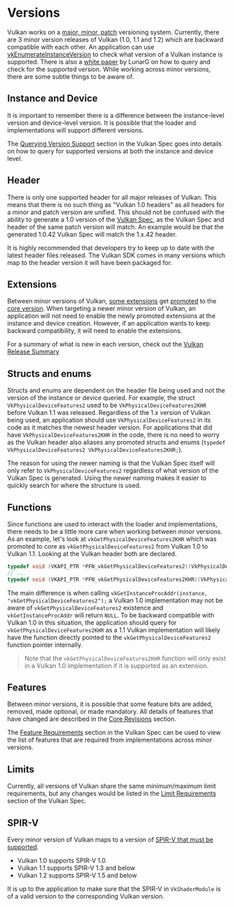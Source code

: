 # Versions

Vulkan works on a [major, minor, patch](https://www.khronos.org/registry/vulkan/specs/1.2/html/vkspec.html#extendingvulkan-coreversions-versionnumbers) versioning system. Currently, there are 3 minor version releases of Vulkan (1.0, 1.1 and 1.2) which are backward compatible with each other. An application can use [vkEnumerateInstanceVersion](https://www.khronos.org/registry/vulkan/specs/1.2/html/vkspec.html#vkEnumerateInstanceVersion) to check what version of a Vulkan instance is supported. There is also a [white paper](https://www.lunarg.com/wp-content/uploads/2019/02/Vulkan-1.1-Compatibility-Statement_01_19.pdf) by LunarG on how to query and check for the supported version. While working across minor versions, there are some subtle things to be aware of.

## Instance and Device

It is important to remember there is a difference between the instance-level version and device-level version. It is possible that the loader and implementations will support different versions.

The [Querying Version Support](https://www.khronos.org/registry/vulkan/specs/1.2/html/vkspec.html#extendingvulkan-coreversions-queryingversionsupport) section in the Vulkan Spec goes into details on how to query for supported versions at both the instance and device level.

## Header

There is only one supported header for all major releases of Vulkan. This means that there is no such thing as "Vulkan 1.0 headers" as all headers for a minor and patch version are unified. This should not be confused with the ability to generate a 1.0 version of the [Vulkan Spec](./vulkan_spec.md), as the Vulkan Spec and header of the same patch version will match. An example would be that the generated 1.0.42 Vulkan Spec will match the 1.x.42 header.

It is highly recommended that developers try to keep up to date with the latest header files released. The Vulkan SDK comes in many versions which map to the header version it will have been packaged for.

## Extensions

Between minor versions of Vulkan, [some extensions](https://www.khronos.org/registry/vulkan/specs/1.2/html/vkspec.html#versions-1.1) get [promoted](https://www.khronos.org/registry/vulkan/specs/1.2/html/vkspec.html#extendingvulkan-compatibility-promotions) to the [core version](https://www.khronos.org/registry/vulkan/specs/1.2/html/vkspec.html#extendingvulkan-coreversions). When targeting a newer minor version of Vulkan, an application will not need to enable the newly promoted extensions at the instance and device creation. However, if an application wants to keep backward compatibility, it will need to enable the extensions.

For a summary of what is new in each version, check out the [Vulkan Release Summary](./vulkan_release_summary.md)

## Structs and enums

Structs and enums are dependent on the header file being used and not the version of the instance or device queried. For example, the struct `VkPhysicalDeviceFeatures2` used to be `VkPhysicalDeviceFeatures2KHR` before Vulkan 1.1 was released. Regardless of the 1.x version of Vulkan being used, an application should use `VkPhysicalDeviceFeatures2` in its code as it matches the newest header version. For applications that did have `VkPhysicalDeviceFeatures2KHR` in the code, there is no need to worry as the Vulkan header also aliases any promoted structs and enums (`typedef VkPhysicalDeviceFeatures2 VkPhysicalDeviceFeatures2KHR;`).

The reason for using the newer naming is that the Vulkan Spec itself will only refer to `VkPhysicalDeviceFeatures2` regardless of what version of the Vulkan Spec is generated. Using the newer naming makes it easier to quickly search for where the structure is used.

## Functions

Since functions are used to interact with the loader and implementations, there needs to be a little more care when working between minor versions. As an example, let's look at `vkGetPhysicalDeviceFeatures2KHR` which was promoted to core as `vkGetPhysicalDeviceFeatures2` from Vulkan 1.0 to Vulkan 1.1. Looking at the Vulkan header both are declared.

```cpp
typedef void (VKAPI_PTR *PFN_vkGetPhysicalDeviceFeatures2)(VkPhysicalDevice physicalDevice, VkPhysicalDeviceFeatures2* pFeatures);
// ...
typedef void (VKAPI_PTR *PFN_vkGetPhysicalDeviceFeatures2KHR)(VkPhysicalDevice physicalDevice, VkPhysicalDeviceFeatures2* pFeatures);
```

The main difference is when calling `vkGetInstanceProcAddr(instance, "vkGetPhysicalDeviceFeatures2");` a Vulkan 1.0 implementation may not be aware of `vkGetPhysicalDeviceFeatures2` existence and `vkGetInstanceProcAddr` will return `NULL`. To be backward compatible with Vulkan 1.0 in this situation, the application should query for `vkGetPhysicalDeviceFeatures2KHR` as a 1.1 Vulkan implementation will likely have the function directly pointed to the `vkGetPhysicalDeviceFeatures2` function pointer internally.

> Note that the `vkGetPhysicalDeviceFeatures2KHR` function will only exist in a Vulkan 1.0 implementation if it is supported as an extension.

## Features

Between minor versions, it is possible that some feature bits are added, removed, made optional, or made mandatory. All details of features that have changed are described in the [Core Revisions](https://www.khronos.org/registry/vulkan/specs/1.2-extensions/html/vkspec.html#versions) section.

The [Feature Requirements](https://www.khronos.org/registry/vulkan/specs/1.2-extensions/html/vkspec.html#features-requirements) section in the Vulkan Spec can be used to view the list of features that are required from implementations across minor versions.

## Limits

Currently, all versions of Vulkan share the same minimum/maximum limit requirements, but any changes would be listed in the [Limit Requirements](https://www.khronos.org/registry/vulkan/specs/1.2-extensions/html/vkspec.html#limits-minmax) section of the Vulkan Spec.

## SPIR-V

Every minor version of Vulkan maps to a version of [SPIR-V that must be supported](https://www.khronos.org/registry/vulkan/specs/1.2/html/vkspec.html#spirvenv).

- Vulkan 1.0 supports SPIR-V 1.0
- Vulkan 1.1 supports SPIR-V 1.3 and below
- Vulkan 1.2 supports SPIR-V 1.5 and below

It is up to the application to make sure that the SPIR-V in `VkShaderModule` is of a valid version to the corresponding Vulkan version.